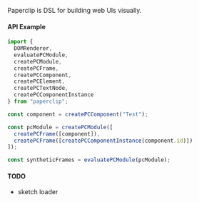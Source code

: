 Paperclip is DSL for building web UIs visually.

#### API Example

```javascript
import {
  DOMRenderer,
  evaluatePCModule,
  createPCModule,
  createPCFrame,
  createPCComponent,
  createPCElement,
  createPCTextNode,
  createPCComponentInstance
} from "paperclip";

const component = createPCComponent("Test");

const pcModule = createPCModule([
  createPCFrame([component]),
  createPCFrame([createPCComponentInstance(component.id)])
]);

const syntheticFrames = evaluatePCModule(pcModule);
```

#### TODO

* sketch loader
